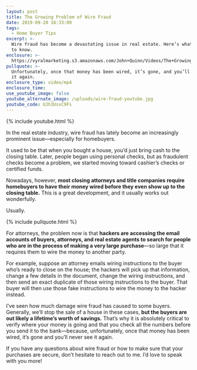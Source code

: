 ```yaml
---
layout: post
title: The Growing Problem of Wire Fraud
date: 2019-09-20 16:33:09
tags:
  - Home Buyer Tips
excerpt: >-
  Wire fraud has become a devastating issue in real estate. Here’s what you need
  to know.
enclosure: >-
  https://vyralmarketing.s3.amazonaws.com/John+Quinn/Videos/The+Growing+Problem+of+Wire+Fraud.mp4
pullquote: >-
  Unfortunately, once that money has been wired, it’s gone, and you’ll never see
  it again.
enclosure_type: video/mp4
enclosure_time:
use_youtube_image: false
youtube_alternate_image: /uploads/wire-fraud-youtube.jpg
youtube_code: UJh3UsvC9Fs
---
```


{% include youtube.html %}

In the real estate industry, wire fraud has lately become an increasingly prominent issue—especially for homebuyers.

It used to be that when you bought a house, you’d just bring cash to the closing table. Later, people began using personal checks, but as fraudulent checks become a problem, we started moving toward cashier’s checks or certified funds.

Nowadays, however, **most closing attorneys and title companies require homebuyers to have their money wired before they even show up to the closing table.** This is a great development, and it usually works out wonderfully.&nbsp;

Usually.

{% include pullquote.html %}

For attorneys, the problem now is that **hackers are accessing the email accounts of buyers, attorneys, and real estate agents to search for people who are in the process of making a very large purchase**—so large that it requires them to wire the money to another party.&nbsp;

For example, suppose an attorney emails wiring instructions to the buyer who’s ready to close on the house; the hackers will pick up that information, change a few details in the document, change the wiring instructions, and then send an exact duplicate of those wiring instructions to the buyer. That buyer will then use those fake instructions to wire the money to the hacker instead.&nbsp;

I’ve seen how much damage wire fraud has caused to some buyers. Generally, we’ll stop the sale of a house in these cases, **but the buyers are out likely a lifetime’s worth of savings.** That’s why it is absolutely critical to verify where your money is going and that you check all the numbers before you send it to the bank—because, unfortunately, once that money has been wired, it’s gone and you’ll never see it again.

If you have any questions about wire fraud or how to make sure that your purchases are secure, don’t hesitate to reach out to me. I’d love to speak with you more\!
